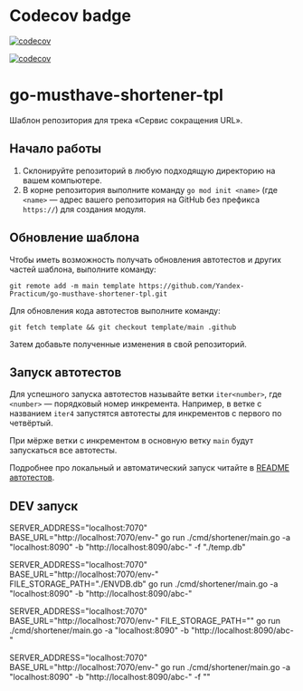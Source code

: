 # Codecov badge

[![codecov](https://codecov.io/gh/iHamsin/practicum-shortener-service/graph/badge.svg?token=Z6XZR4AYOB)](https://codecov.io/gh/iHamsin/practicum-shortener-service)


[![codecov](https://codecov.io/gh/iHamsin/practicum-shortener-service/graphs/sunburst.svg?token=Z6XZR4AYOB)](https://codecov.io/gh/iHamsin/practicum-shortener-service)


# go-musthave-shortener-tpl

Шаблон репозитория для трека «Сервис сокращения URL».

## Начало работы

1. Склонируйте репозиторий в любую подходящую директорию на вашем компьютере.
2. В корне репозитория выполните команду `go mod init <name>` (где `<name>` — адрес вашего репозитория на GitHub без префикса `https://`) для создания модуля.

## Обновление шаблона

Чтобы иметь возможность получать обновления автотестов и других частей шаблона, выполните команду:

```
git remote add -m main template https://github.com/Yandex-Practicum/go-musthave-shortener-tpl.git
```

Для обновления кода автотестов выполните команду:

```
git fetch template && git checkout template/main .github
```

Затем добавьте полученные изменения в свой репозиторий.

## Запуск автотестов

Для успешного запуска автотестов называйте ветки `iter<number>`, где `<number>` — порядковый номер инкремента. Например, в ветке с названием `iter4` запустятся автотесты для инкрементов с первого по четвёртый.

При мёрже ветки с инкрементом в основную ветку `main` будут запускаться все автотесты.

Подробнее про локальный и автоматический запуск читайте в [README автотестов](https://github.com/Yandex-Practicum/go-autotests).

## DEV запуск
SERVER_ADDRESS="localhost:7070" BASE_URL="http://localhost:7070/env-" go run ./cmd/shortener/main.go -a "localhost:8090" -b "http://localhost:8090/abc-" -f "./temp.db"

SERVER_ADDRESS="localhost:7070" BASE_URL="http://localhost:7070/env-" FILE_STORAGE_PATH="./ENVDB.db" go run ./cmd/shortener/main.go -a "localhost:8090" -b "http://localhost:8090/abc-"

SERVER_ADDRESS="localhost:7070" BASE_URL="http://localhost:7070/env-" FILE_STORAGE_PATH="" go run ./cmd/shortener/main.go -a "localhost:8090" -b "http://localhost:8090/abc-"

SERVER_ADDRESS="localhost:7070" BASE_URL="http://localhost:7070/env-" go run ./cmd/shortener/main.go -a "localhost:8090" -b "http://localhost:8090/abc-" -f ""